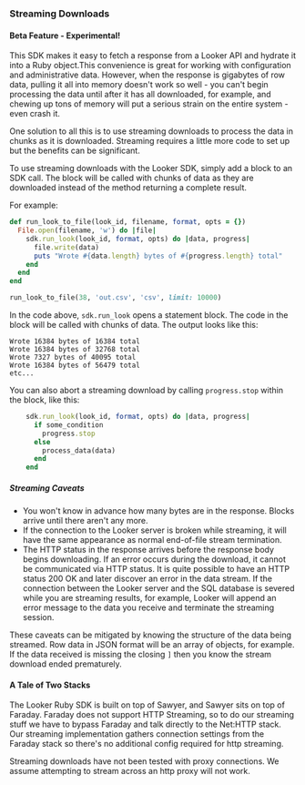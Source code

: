 ### Streaming Downloads

#### Beta Feature - Experimental!

This SDK makes it easy to fetch a response from a Looker API and hydrate it into a Ruby object.This convenience is great for working with configuration and administrative data. However, when the response is gigabytes of row data, pulling it all into memory doesn't work so well - you can't begin processing the data until after it has all downloaded, for example, and chewing up tons of memory will put a serious strain on the entire system - even crash it. 

One solution to all this is to use streaming downloads to process the data in chunks as it is downloaded. Streaming requires a little more code to set up but the benefits can be significant. 

To use streaming downloads with the Looker SDK, simply add a block to an SDK call. The block will be called with chunks of data as they are downloaded instead of the method returning a complete result.

For example:

```ruby 
def run_look_to_file(look_id, filename, format, opts = {})
  File.open(filename, 'w') do |file|
    sdk.run_look(look_id, format, opts) do |data, progress|
      file.write(data)
      puts "Wrote #{data.length} bytes of #{progress.length} total"
    end  
  end  
end  

run_look_to_file(38, 'out.csv', 'csv', limit: 10000)
```

In the code above, `sdk.run_look` opens a statement block. The code in the block will be called with chunks of data. The output looks like this:
```
Wrote 16384 bytes of 16384 total
Wrote 16384 bytes of 32768 total
Wrote 7327 bytes of 40095 total
Wrote 16384 bytes of 56479 total
etc...
```

You can also abort a streaming download by calling `progress.stop` within the block, like this:
```ruby
    sdk.run_look(look_id, format, opts) do |data, progress|
      if some_condition
        progress.stop
      else
        process_data(data)
      end
    end  

```

##### Streaming Caveats
* You won't know in advance how many bytes are in the response. Blocks arrive until there aren't any more.
* If the connection to the Looker server is broken while streaming, it will have the same appearance as normal end-of-file stream termination.
* The HTTP status in the response arrives before the response body begins downloading. If an error occurs during the download, it cannot be communicated via HTTP status. It is quite possible to have an HTTP status 200 OK and later discover an error in the data stream. If the connection between the Looker server and the SQL database is severed while you are streaming results, for example, Looker will append an error message to the data you receive and terminate the streaming session.

These caveats can be mitigated by knowing the structure of the data being streamed. Row data in JSON format will be an array of objects, for example. If the data received is missing the closing `]` then you know the stream download ended prematurely.

#### A Tale of Two Stacks

The Looker Ruby SDK is built on top of Sawyer, and Sawyer sits on top of Faraday. Faraday does not support HTTP Streaming, so to do our streaming stuff we have to bypass Faraday and talk directly to the Net:HTTP stack. Our streaming implementation gathers connection settings from the Faraday stack so there's no additional config required for http streaming. 

Streaming downloads have not been tested with proxy connections. We assume attempting to stream across an http proxy will not work.

